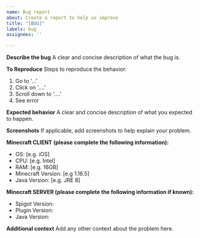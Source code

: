 ```yaml
---
name: Bug report
about: Create a report to help us improve
title: "[BUG]"
labels: bug
assignees: ''

---
```


**Describe the bug**
A clear and concise description of what the bug is.

**To Reproduce**
Steps to reproduce the behavior:
1. Go to '...'
2. Click on '....'
3. Scroll down to '....'
4. See error

**Expected behavior**
A clear and concise description of what you expected to happen.

**Screenshots**
If applicable, add screenshots to help explain your problem.

**Minecraft CLIENT (please complete the following information):**
 - OS: [e.g. iOS]
 - CPU: [e.g. Intel]
 - RAM: [e.g. 16GB]
 - Minecraft Version: [e.g 1.16.5]
 - Java Version: [e.g. JRE 8]

**Minecraft SERVER (please complete the following information if known):**
 - Spigot Version:
 - Plugin Version:
 - Java Version:


**Additional context**
Add any other context about the problem here.
